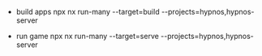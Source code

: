 - build apps
  npx nx run-many --target=build --projects=hypnos,hypnos-server

- run game
  npx nx run-many --target=serve --projects=hypnos,hypnos-server
